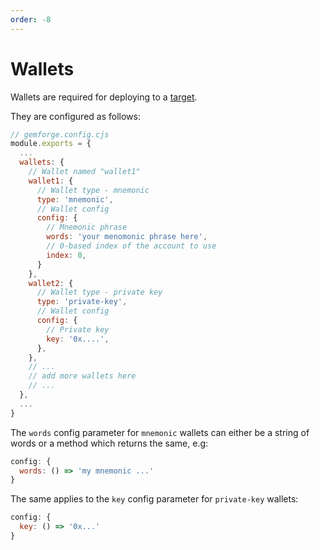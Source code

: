 ```yaml
---
order: -8
---
```


# Wallets

Wallets are required for deploying to a [target](./targets.md).

They are configured as follows:

```js
// gemforge.config.cjs
module.exports = {
  ...
  wallets: {
    // Wallet named "wallet1"
    wallet1: {
      // Wallet type - mnemonic
      type: 'mnemonic',
      // Wallet config
      config: {
        // Mnemonic phrase
        words: 'your menomonic phrase here',
        // 0-based index of the account to use
        index: 0,
      }
    },
    wallet2: {
      // Wallet type - private key
      type: 'private-key',
      // Wallet config
      config: {
        // Private key
        key: '0x....',
      },
    },
    // ...
    // add more wallets here
    // ...
  },
  ...
}
```

The `words` config parameter for `mnemonic` wallets can either be a string of words or a method which returns the same, e.g:

```js
config: {
  words: () => 'my mnemonic ...'
}
```

The same applies to the `key` config parameter for `private-key` wallets:

```js
config: {
  key: () => '0x...'
}
```
